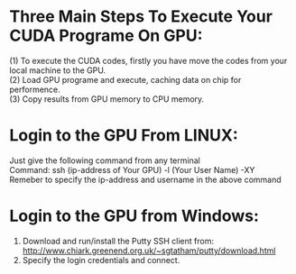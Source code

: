 # Three Main Steps To Execute Your CUDA Programe On GPU:
 (1) To execute the CUDA codes, firstly you have move the codes from your local machine to the GPU.  
 (2) Load GPU programe and execute, caching data on chip for performence.  
 (3) Copy results from GPU memory to CPU memory.  

# Login to the GPU From LINUX:
Just give the following command from any terminal  
Command: ssh (ip-address of Your GPU) -l (Your User Name) -XY  
Remeber to specify the ip-address and username in the above command

# Login to the GPU from Windows:
1. Download and run/install the Putty SSH client from:
http://www.chiark.greenend.org.uk/~sgtatham/putty/download.html
2. Specify the login credentials and connect.
